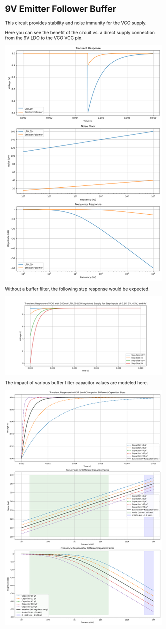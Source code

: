 # 9V Emitter Follower Buffer

This circuit provides stability and noise immunity for the VCO supply.

Here you can see the benefit of the circuit vs. a direct supply connection from the 9V LDO to the VCO VCC pin.

![image](9v-emitter-follower-buffer-filter-en.png)

Without a buffer filter, the following step response would be expected.

![image](regulator-to-vco-no-buffer-filter-en.png)

The impact of various buffer filter capacitor values are modeled here.

![image](9v-emitter-follower-buffer-filter-sizes-en.png)
